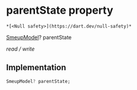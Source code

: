 


# parentState property




    *[<Null safety>](https://dart.dev/null-safety)*


[SmeupModel](../../smeup_models_widgets_smeup_model/SmeupModel-class.md)? parentState
  
_read / write_






## Implementation

```dart
SmeupModel? parentState;


```








